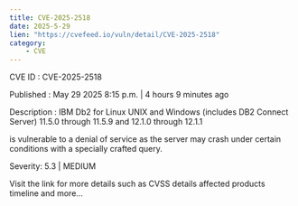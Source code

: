 ```yaml
---
title: CVE-2025-2518
date: 2025-5-29
lien: "https://cvefeed.io/vuln/detail/CVE-2025-2518"
category:
    - CVE
---
```


CVE ID : CVE-2025-2518

Published :  May 29
2025
8:15 p.m. | 4 hours
9 minutes ago

Description : IBM Db2 for Linux
UNIX and Windows (includes DB2 Connect Server) 11.5.0 through 11.5.9 and 12.1.0 through 12.1.1 

is vulnerable to a denial of service as the server may crash under certain conditions with a specially crafted query.

Severity: 5.3 | MEDIUM

Visit the link for more details
such as CVSS details
affected products
timeline
and more...
